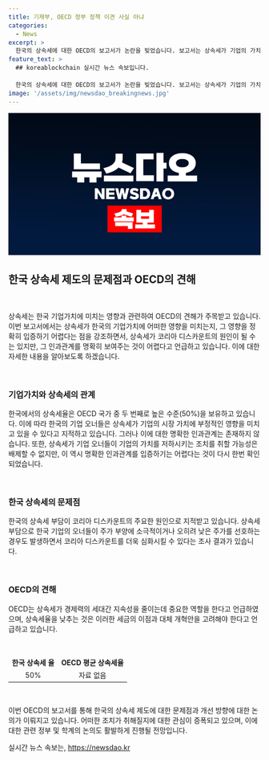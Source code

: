 ```yaml
---
title: 기재부, OECD 정부 정책 이견 사실 아냐
categories:
  - News
excerpt: >
  한국의 상속세에 대한 OECD의 보고서가 논란을 빚었습니다. 보고서는 상속세가 기업의 가치를 감소시킬 수는 있지만 확실한 인과관계를 입증하기 어렵다고 밝혔습니다. 이에 따라 상속세 부담이 코리아 디스카운트의 주요 원인으로 지적되고 있지만, 이에 대한 명확한 인과관계는 없다는 것이 보고서의 주장입니다. 이에 대한 경제학자와 기획재정부의 입장이 요구되고 있습니다. (150자)
feature_text: >
  ## koreablockchain 실시간 뉴스 속보입니다.

  한국의 상속세에 대한 OECD의 보고서가 논란을 빚었습니다. 보고서는 상속세가 기업의 가치를 감소시킬 수는 있지만 확실한 인과관계를 입증하기 어렵다고 밝혔습니다. 이에 따라 상속세 부담이 코리아 디스카운트의 주요 원인으로 지적되고 있지만, 이에 대한 명확한 인과관계는 없다는 것이 보고서의 주장입니다. 이에 대한 경제학자와 기획재정부의 입장이 요구되고 있습니다. (150자)
image: '/assets/img/newsdao_breakingnews.jpg'
---
```


<p><img src="/assets/img/newsdao_breakingnews.jpg" alt="koreablockchain 속보" /></p>

<h2 data-ke-size="size26">한국 상속세 제도의 문제점과 OECD의 견해</h2>

<p data-ke-size="size16">&nbsp;</p>

<p>상속세는 한국 기업가치에 미치는 영향과 관련하여 OECD의 견해가 주목받고 있습니다. 이번 보고서에서는 상속세가 한국의 기업가치에 어떠한 영향을 미치는지, 그 영향을 정확히 입증하기 어렵다는 점을 강조하면서, 상속세가 코리아 디스카운트의 원인이 될 수는 있지만, 그 인과관계를 명확히 보여주는 것이 어렵다고 언급하고 있습니다. 이에 대한 자세한 내용을 알아보도록 하겠습니다.</p>

<p data-ke-size="size16">&nbsp;</p>

<h3 data-ke-size="size24">기업가치와 상속세의 관계</h3>

<p data-ke-size="size16">한국에서의 상속세율은 OECD 국가 중 두 번째로 높은 수준(50%)을 보유하고 있습니다. 이에 따라 한국의 기업 오너들은 상속세가 기업의 시장 가치에 부정적인 영향을 미치고 있을 수 있다고 지적하고 있습니다. 그러나 이에 대한 명확한 인과관계는 존재하지 않습니다. 또한, 상속세가 기업 오너들이 기업의 가치를 저하시키는 조치를 취할 가능성은 배제할 수 없지만, 이 역시 명확한 인과관계를 입증하기는 어렵다는 것이 다시 한번 확인되었습니다.</p>

<p data-ke-size="size16">&nbsp;</p>

<h3 data-ke-size="size24">한국 상속세의 문제점</h3>

<p data-ke-size="size16">한국의 상속세 부담이 코리아 디스카운트의 주요한 원인으로 지적받고 있습니다. 상속세 부담으로 한국 기업의 오너들이 주가 부양에 소극적이거나 오히려 낮은 주가를 선호하는 경우도 발생하면서 코리아 디스카운트를 더욱 심화시킬 수 있다는 조사 결과가 있습니다.</p>

<p data-ke-size="size16">&nbsp;</p>

<h3 data-ke-size="size24">OECD의 견해</h3>

<p data-ke-size="size16">OECD는 상속세가 경제력의 세대간 지속성을 줄이는데 중요한 역할을 한다고 언급하였으며, 상속세율을 낮추는 것은 이러한 세금의 이점과 대체 개혁안을 고려해야 한다고 언급하고 있습니다.</p>

<p data-ke-size="size16">&nbsp;</p>

<table>
    <thead>
        <tr></tr>
    </thead>
    <tbody>
        <tr>
            <td style="text-align: center; height: 17px;">
                <b>한국 상속세 율</b>
            </td>
            <td style="text-align: center; height: 17px;">
                <b>OECD 평균 상속세율</b>
            </td>
        </tr>
        <tr>
            <td style="text-align: center;">
                50%
            </td>
            <td style="text-align: center;">
                자료 없음
            </td>
        </tr>
    </tbody>
</table>

<p data-ke-size="size16">&nbsp;</p>

<p>이번 OECD의 보고서를 통해 한국의 상속세 제도에 대한 문제점과 개선 방향에 대한 논의가 이뤄지고 있습니다. 어떠한 조치가 취해질지에 대한 관심이 증폭되고 있으며, 이에 대한 관련 정부 및 학계의 논의도 활발하게 진행될 전망입니다.</p>
실시간 뉴스 속보는, <a href="https://newsdao.kr" rel="dofollow">https://newsdao.kr</a>


